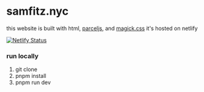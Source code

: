 # samfitz.nyc

this website is built with html, [parceljs](https://parceljs.org), and [magick.css](https://github.com/wintermute-cell/magick.css) it's hosted on netlify

[![Netlify Status](https://api.netlify.com/api/v1/badges/5b7f8921-d798-4540-af3b-891456ab8e3b/deploy-status)](https://app.netlify.com/sites/samfitz-nyc/deploys)

### run locally

1. git clone
2. pnpm install
3. pnpm run dev
